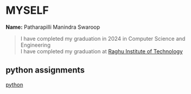 # MYSELF

**Name:**
Patharapilli Manindra Swaroop

> I have completed my graduation in 2024 in Computer Science and Engineering  
> I have completed my graduation at [Raghu Institute of Technology](https://www.raghuenggcollege.com/)

## python assignments
[python](https://github.com/Swaroop-pm/test/blob/main/python.md)
